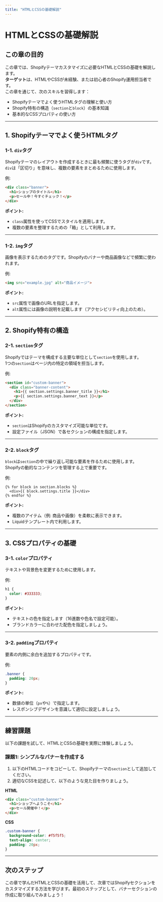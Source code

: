 ```yaml
---
title: "HTMLとCSSの基礎解説"
---
```


# HTMLとCSSの基礎解説

## この章の目的
この章では、Shopifyテーマカスタマイズに必要なHTMLとCSSの基礎を解説します。  
**ターゲット**は、HTMLやCSSが未経験、または初心者のShopify運用担当者です。  
この章を通じて、次のスキルを習得します：
- Shopifyテーマでよく使うHTMLタグの理解と使い方
- Shopify特有の構造（`section`と`block`）の基本知識
- 基本的なCSSプロパティの使い方

---

## 1. Shopifyテーマでよく使うHTMLタグ

### 1-1. `div`タグ
Shopifyテーマのレイアウトを作成するときに最も頻繁に使うタグが`div`です。  
`div`は「区切り」を意味し、複数の要素をまとめるために使用します。

例:
```html
<div class="banner">
  <h1>ショップのタイトル</h1>
  <p>セール中！今すぐチェック！</p>
</div>
```

**ポイント:**
- `class`属性を使ってCSSでスタイルを適用します。
- 複数の要素を整理するための「箱」として利用します。

---

### 1-2. `img`タグ
画像を表示するためのタグです。Shopifyのバナーや商品画像などで頻繁に使われます。

例:
```html
<img src="example.jpg" alt="商品イメージ">
```

**ポイント:**
- `src`属性で画像のURLを指定します。
- `alt`属性には画像の説明を記載します（アクセシビリティ向上のため）。

---

## 2. Shopify特有の構造

### 2-1. `section`タグ
Shopifyではテーマを構成する主要な単位として`section`を使用します。  
1つの`section`はページ内の特定の領域を担当します。

例:
```html
<section id="custom-banner">
  <div class="banner-content">
    <h1>{{ section.settings.banner_title }}</h1>
    <p>{{ section.settings.banner_text }}</p>
  </div>
</section>
```

**ポイント:**
- `section`はShopifyのカスタマイズ可能な単位です。
- 設定ファイル（JSON）で各セクションの構成を指定します。

---

### 2-2. `block`タグ
`block`は`section`の中で繰り返し可能な要素を作るために使用します。  
Shopifyの動的なコンテンツを管理する上で重要です。

例:
```liquid
{% for block in section.blocks %}
  <div>{{ block.settings.title }}</div>
{% endfor %}
```

**ポイント:**
- 複数のアイテム（例: 商品や画像）を柔軟に表示できます。
- Liquidテンプレート内で利用します。

---

## 3. CSSプロパティの基礎

### 3-1. `color`プロパティ
テキストや背景色を変更するために使用します。

例:
```css
h1 {
  color: #333333;
}
```

**ポイント:**
- テキストの色を指定します（16進数や色名で設定可能）。
- ブランドカラーに合わせた配色を指定しましょう。

---

### 3-2. `padding`プロパティ
要素の内側に余白を追加するプロパティです。

例:
```css
.banner {
  padding: 20px;
}
```

**ポイント:**
- 数値の単位（`px`や`%`）で指定します。
- レスポンシブデザインを意識して適切に設定しましょう。

---

## 練習課題
以下の課題を試して、HTMLとCSSの基礎を実際に体験しましょう。

### 課題1: シンプルなバナーを作成する
1. 以下のHTMLコードをコピーして、Shopifyテーマの`section`として追加してください。
2. 適切なCSSを記述して、以下のような見た目を作りましょう。

**HTML**
```html
<div class="custom-banner">
  <h1>ショップへようこそ</h1>
  <p>セール開催中！</p>
</div>
```

**CSS**
```css
.custom-banner {
  background-color: #f5f5f5;
  text-align: center;
  padding: 20px;
}
```

---

## 次のステップ
この章で学んだHTMLとCSSの基礎を活用して、次章ではShopifyセクションをカスタマイズする方法を学びます。最初のステップとして、バナーセクションの作成に取り組んでみましょう！
